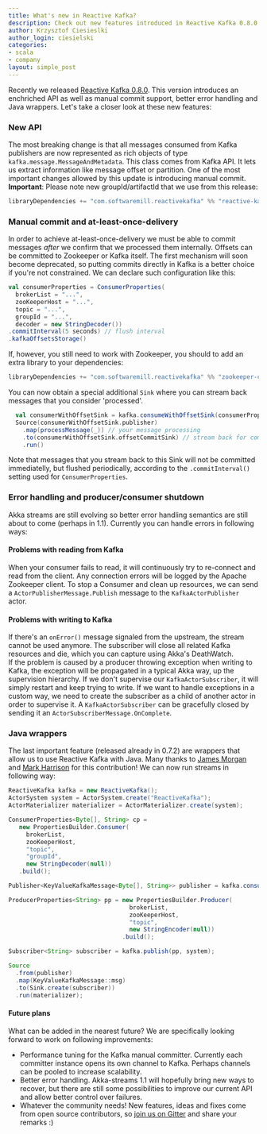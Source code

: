 ```yaml
---
title: What's new in Reactive Kafka?
description: Check out new features introduced in Reactive Kafka 0.8.0
author: Krzysztof Ciesieslki
author_login: ciesielski
categories:
- scala
- company
layout: simple_post
---
```

Recently we released [Reactive Kafka 0.8.0](https://github.com/softwaremill/reactive-kafka). This version introduces an enchriched API as well as manual commit support, better error handling and Java wrappers. Let's take a closer look at these new features:

### New API
The most breaking change is that all messages consumed from Kafka publishers are now represented as rich objects of type `kafka.message.MessageAndMetadata`. This class comes from Kafka API. It lets us extract information like message offset or partition. One of the most important changes allowed by this update is introducing manual commit.  
**Important**: Please note new groupId/artifactId that we use from this release:

```scala
libraryDependencies += "com.softwaremill.reactivekafka" %% "reactive-kafka-core" % "0.8.0"
```

### Manual commit and at-least-once-delivery
In order to achieve at-least-once-delivery we must be able to commit messages *after* we confirm that we processed them internally. Offsets can be committed to Zookeeper or Kafka itself. The first mechanism will soon become deprecated, so putting commits directly in Kafka is a better choice if you're not constrained. We can declare such configuration like this:  

```scala
val consumerProperties = ConsumerProperties(
  brokerList = "...",
  zooKeeperHost = "...",
  topic = "...",
  groupId = "...",
  decoder = new StringDecoder())
.commitInterval(5 seconds) // flush interval
.kafkaOffsetsStorage()
```
If, however, you still need to work with Zookeeper, you should to add an extra library to your dependencies:

````scala
libraryDependencies += "com.softwaremill.reactivekafka" %% "zookeeper-committer" % "0.8.0"
````
You can now obtain a special additional `Sink` where you can stream back messages that you consider 'processed'.    

```scala
  val consumerWithOffsetSink = kafka.consumeWithOffsetSink(consumerProperties)
  Source(consumerWithOffsetSink.publisher)
    .map(processMessage(_)) // your message processing
    .to(consumerWithOffsetSink.offsetCommitSink) // stream back for commit
    .run()
```
Note that messages that you stream back to this Sink will not be committed immediatelly, but flushed periodically, according to the `.commitInterval()` setting used for `ConsumerProperties`.

### Error handling and producer/consumer shutdown
Akka streams are still evolving so better error handling semantics are still about to come (perhaps in 1.1). Currently you can handle errors in following ways:
#### Problems with reading from Kafka
When your consumer fails to read, it will continuously try to re-connect and read from the client. Any connection errors will be logged by the Apache Zookeeper client. To stop a Consumer and clean up resources, we can send a `ActorPublisherMessage.Publish` message to the `KafkaActorPublisher` actor.
#### Problems with writing to Kafka
If there's an `onError()` message signaled from the upstream, the stream cannot be used anymore. The subscriber will close all related Kafka resources and die, which you can capture using Akka's DeathWatch.  
If the problem is caused by a producer throwing exception when writing to Kafka, the exception will be propagated in a typical Akka way, up the supervision hierarchy. If we don't supervise our `KafkaActorSubscriber`, it will simply restart and keep trying to write. If we want to handle exceptions in a custom way, we need to create the subscriber as a child of another actor in order to supervise it. A `KafkaActorSubscriber` can be gracefully closed by sending it an `ActorSubscriberMessage.OnComplete`.

### Java wrappers
The last important feature (released already in 0.7.2) are wrappers that allow us to use Reactive Kafka with Java. Many thanks to [James Morgan](https://github.com/jamesmorgan) and [Mark Harrison](https://github.com/markglh) for this contribution! We can now run streams in following way:

```java
ReactiveKafka kafka = new ReactiveKafka();
ActorSystem system = ActorSystem.create("ReactiveKafka");
ActorMaterializer materializer = ActorMaterializer.create(system);

ConsumerProperties<Byte[], String> cp =
   new PropertiesBuilder.Consumer(
     brokerList, 
     zooKeeperHost, 
     "topic", 
     "groupId", 
     new StringDecoder(null))
   .build();

Publisher<KeyValueKafkaMessage<Byte[], String>> publisher = kafka.consume(cp, system);

ProducerProperties<String> pp = new PropertiesBuilder.Producer(
                                  brokerList, 
                                  zooKeeperHost, 
                                  "topic", 
                                  new StringEncoder(null))
                                .build();

Subscriber<String> subscriber = kafka.publish(pp, system);

Source
  .from(publisher)
  .map(KeyValueKafkaMessage::msg)
  .to(Sink.create(subscriber))
  .run(materializer);
```

#### Future plans
What can be added in the nearest future? We are specifically looking forward to work on following improvements:  
- Performance tuning for the Kafka manual committer. Currently each committer instance opens its own channel to Kafka. Perhaps channels can be pooled to increase scalability.  
- Better error handling. Akka-streams 1.1 will hopefully bring new ways to recover, but there are still some possibilities to improve our current API and allow better control over failures.  
- Whatever the community needs! New features, ideas and fixes come from open source contributors, so [join us on Gitter](https://gitter.im/softwaremill/reactive-kafka) and share your remarks :)
